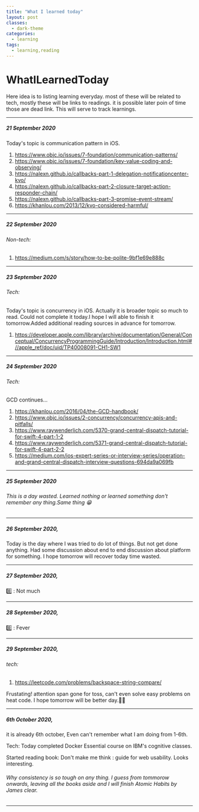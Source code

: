 ```yaml
---
title: "What I learned today"
layout: post
classes:
  - dark-theme
categories:
  - learning
tags:
  - learning,reading
---
```


# WhatILearnedToday

Here idea is to listing learning everyday. most of these will be related to tech, mostly these will be links to readings. it is possible later poin of time those are dead link.
This will serve to track learnings.

***

##### 21 September 2020

Today's topic is communication pattern in iOS.
1. https://www.objc.io/issues/7-foundation/communication-patterns/
2. https://www.objc.io/issues/7-foundation/key-value-coding-and-observing/
3. https://nalexn.github.io/callbacks-part-1-delegation-notificationcenter-kvo/
4. https://nalexn.github.io/callbacks-part-2-closure-target-action-responder-chain/
5. https://nalexn.github.io/callbacks-part-3-promise-event-stream/
6. https://khanlou.com/2013/12/kvo-considered-harmful/

***
##### 22 September 2020

###### Non-tech:
1. https://medium.com/s/story/how-to-be-polite-9bf1e69e888c



***
##### 23 September 2020
###### Tech:
Today's topic is concurrency in iOS. Actually it is broader topic so much to read. Could not complete it today.I hope I will able to finish it tomorrow.Added additional reading sources in advance for tomorrow.
1. https://developer.apple.com/library/archive/documentation/General/Conceptual/ConcurrencyProgrammingGuide/Introduction/Introduction.html#//apple_ref/doc/uid/TP40008091-CH1-SW1

***
##### 24 September 2020
###### Tech:

GCD continues...

1. https://khanlou.com/2016/04/the-GCD-handbook/
2. https://www.objc.io/issues/2-concurrency/concurrency-apis-and-pitfalls/
3. https://www.raywenderlich.com/5370-grand-central-dispatch-tutorial-for-swift-4-part-1-2
4. https://www.raywenderlich.com/5371-grand-central-dispatch-tutorial-for-swift-4-part-2-2
5. https://medium.com/ios-expert-series-or-interview-series/operation-and-grand-central-dispatch-interview-questions-694da9a069fb

***
##### 25 September 2020
###### This is a day wasted. Learned nothing or learned something don't remember any thing.Same thing 😁
***
##### 26 September 2020,
Today is the day where I was tried to do lot of things. But not get done anything. Had some discussion about end to end discussion about platform for something.
I hope tomorrow will recover today time wasted.

***

##### 27 September 2020,
0️⃣ : Not much

***

##### 28 September 2020,
0️⃣ : Fever

***

##### 29 September 2020,
###### tech:
1. https://leetcode.com/problems/backspace-string-compare/

Frustating! attention span gone for toss, can't even solve easy problems on heat code. I hope tomorrow will be better day.🖖🏾

***


##### 6th October 2020,
it is already 6th october, Even can't remember what I am doing from 1-6th. 

Tech: 
Today completed Docker Essential course on IBM's cognitive classes.

Started reading book: Don't make me think : guide for web usability. Looks interesting.

###### Why consistency is so tough on any thing. I guess from tommorow onwards, leaving all the books aside and I will finish Atomic Habits by James clear.

***

